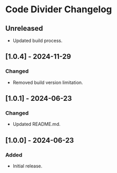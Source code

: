 <!-- Keep a Changelog guide -> https://keepachangelog.com -->

# Code Divider Changelog

## Unreleased

- Updated build process.

## [1.0.4] - 2024-11-29

### Changed

- Removed build version limitation.

## [1.0.1] - 2024-06-23

### Changed

- Updated README.md.

## [1.0.0] - 2024-06-23

### Added

- Initial release.